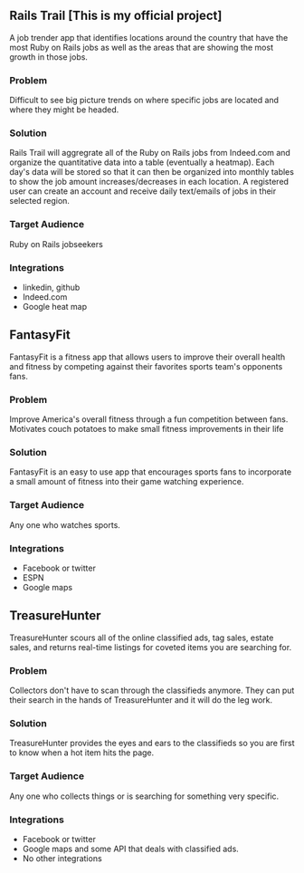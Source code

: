 ## Rails Trail [This is my official project]

A job trender app that identifies locations around the country that have the most Ruby on Rails jobs as well as the areas that are showing the most growth in those jobs.

### Problem

Difficult to see big picture trends on where specific jobs are located and where they might be headed.

### Solution

Rails Trail will aggregrate all of the Ruby on Rails jobs from Indeed.com and organize the quantitative data into a table (eventually a heatmap). Each day's data will be stored so that it can then be organized into monthly tables to show the job amount increases/decreases in each location.
A registered user can create an account and receive daily text/emails of jobs in their selected region.

### Target Audience

Ruby on Rails jobseekers

### Integrations

* linkedin, github 
* Indeed.com 
* Google heat map 




## FantasyFit 

FantasyFit is a fitness app that allows users to improve their overall health and fitness by competing against their favorites sports team's opponents fans.

### Problem

Improve America's overall fitness through a fun competition between fans.  Motivates couch potatoes to make small fitness improvements in their life

### Solution

FantasyFit is an easy to use app that encourages sports fans to incorporate a small amount of fitness into their game watching experience.  

### Target Audience

Any one who watches sports.

### Integrations

* Facebook or twitter 
* ESPN 
* Google maps 





## TreasureHunter 

TreasureHunter scours all of the online classified ads, tag sales, estate sales, and returns real-time listings for coveted items you are searching for.

### Problem

Collectors don't have to scan through the classifieds anymore.  They can put their search in the hands of TreasureHunter and it will do the leg work. 

### Solution

TreasureHunter provides the eyes and ears to the classifieds so you are first to know when a hot item hits the page.

### Target Audience

Any one who collects things or is searching for something very specific.
  
### Integrations

* Facebook or twitter 
* Google maps and some API that deals with classified ads. 
* No other integrations 



